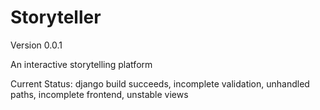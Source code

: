 Storyteller
==========

Version 0.0.1

An interactive storytelling platform

Current Status: django build succeeds, incomplete validation, unhandled paths, incomplete frontend, unstable views